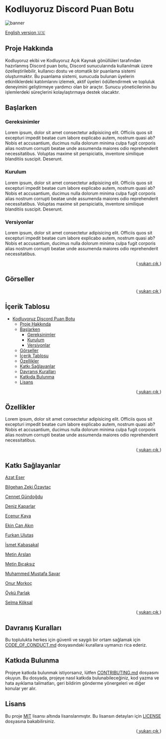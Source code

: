 <a name="readme-top"></a>

# Kodluyoruz Discord Puan Botu

![banner]()

[English version 🇺🇸]()

## Proje Hakkında

Kodluyoruz ekibi ve Kodluyoruz Açık Kaynak gönüllüleri tarafından hazırlanmış Discord puan botu, Discord sunucularında kullanılmak üzere özelleştirilebilir, kullanıcı dostu ve otomatik bir puanlama sistemi oluşturmaktır. Bu puanlama sistemi, sunucuda bulunan üyelerin etkinliklerdeki katılımlarını izlemek, aktif üyeleri ödüllendirmek ve topluluk deneyimini geliştirmeye yardımcı olan bir araçtır. Sunucu yöneticilerinin bu işlemlerdeki süreçlerini kolaylaştırmaya destek olacaktır.

## Başlarken

### Gereksinimler

Lorem ipsum, dolor sit amet consectetur adipisicing elit. Officiis quos sit excepturi impedit beatae cum labore explicabo autem, nostrum quasi ab? Nobis et accusantium, ducimus nulla dolorum minima culpa fugit corporis alias nostrum corrupti beatae unde assumenda maiores odio reprehenderit necessitatibus. Voluptas maxime sit perspiciatis, inventore similique blanditiis suscipit. Deserunt.

### Kurulum

Lorem ipsum, dolor sit amet consectetur adipisicing elit. Officiis quos sit excepturi impedit beatae cum labore explicabo autem, nostrum quasi ab? Nobis et accusantium, ducimus nulla dolorum minima culpa fugit corporis alias nostrum corrupti beatae unde assumenda maiores odio reprehenderit necessitatibus. Voluptas maxime sit perspiciatis, inventore similique blanditiis suscipit. Deserunt.

### Versiyonlar

Lorem ipsum, dolor sit amet consectetur adipisicing elit. Officiis quos sit excepturi impedit beatae cum labore explicabo autem, nostrum quasi ab? Nobis et accusantium, ducimus nulla dolorum minima culpa fugit corporis alias nostrum corrupti beatae unde assumenda maiores odio reprehenderit necessitatibus.

<p align="right">(<a href="#readme-top"> yukarı çık </a>)</p>

## Görseller

<p align="right">(<a href="#readme-top"> yukarı çık </a>)</p>

## İçerik Tablosu

- [Kodluyoruz Discord Puan Botu](#kodluyoruz-discord-puan-botu)
  - [Proje Hakkında](#proje-hakkında)
  - [Başlarken](#başlarken)
    - [Gereksinimler](#gereksinimler)
    - [Kurulum](#kurulum)
    - [Versiyonlar](#versiyonlar)
  - [Görseller](#görseller)
  - [İçerik Tablosu](#i̇çerik-tablosu)
  - [Özellikler](#özellikler)
  - [Katkı Sağlayanlar](#katkı-sağlayanlar)
  - [Davranış Kuralları](#davranış-kuralları)
  - [Katkıda Bulunma](#katkıda-bulunma)
  - [Lisans](#lisans)

<p align="right">(<a href="#readme-top"> yukarı çık </a>)</p>

## Özellikler

Lorem ipsum, dolor sit amet consectetur adipisicing elit. Officiis quos sit excepturi impedit beatae cum labore explicabo autem, nostrum quasi ab? Nobis et accusantium, ducimus nulla dolorum minima culpa fugit corporis alias nostrum corrupti beatae unde assumenda maiores odio reprehenderit necessitatibus.
<p align="right">(<a href="#readme-top"> yukarı çık </a>)</p>

## Katkı Sağlayanlar

[Azat Eser](https://github.com/azateser)

[Bilgehan Zeki Özaytaç](https://github.com/WildGenie)

[Cennet Gündoğdu](https://github.com/cennetgun)

[Deniz Kaparlar](https://github.com/denizk1)

[Ecenur Kaya](https://github.com/EcenurrKaya)

[Ekin Can Akın](-)

[Furkan Ulutaş](https://www.github.com/furkanulutas0)

[İsmet Kabasakal](https://github.com/ismet-k)

[Metin Arslan](https://github.com/code-a-man)

[Metin Bıçaksız](https://github.com/metinbicaksiz)

[Muhammed Mustafa Savar](https://github.com/muffafa)

[Onur Morkoç](https://github.com/Onur-Morkoc)

[Öykü Parlak](https://github.com/oykuparlakk)

[Selma Köksal](https://github.com/selmakoksal)

<p align="right">(<a href="#readme-top"> yukarı çık </a>)</p>

## Davranış Kuralları

Bu toplulukta herkes için güvenli ve saygılı bir ortam sağlamak için [CODE_OF_CONDUCT.md](CODE_OF_CONDUCT.md) dosyasındaki kurallara uymanızı rica ederiz.

## Katkıda Bulunma

Projeye katkıda bulunmak istiyorsanız, lütfen [CONTRIBUTING.md](CONTRIBUTING.md) dosyasını okuyun. Bu dosyada, projeye nasıl katkıda bulunabileceğiniz, kod yazma ve hata ayıklama talimatları, geri bildirim gönderme yönergeleri ve diğer konular yer alır.

## Lisans

Bu proje [MIT](https://choosealicense.com/licenses/mit/) lisansı altında lisanslanmıştır. Bu lisansın detayları için [LICENSE](LICENSE) dosyasına bakabilirsiniz.
<p align="right">(<a href="#readme-top"> yukarı çık </a>)</p>
